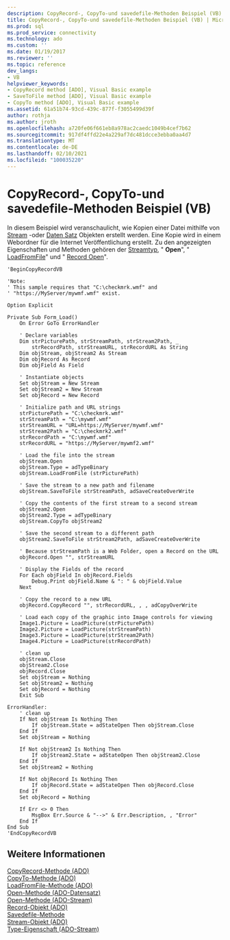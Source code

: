 ```yaml
---
description: CopyRecord-, CopyTo-und savedefile-Methoden Beispiel (VB)
title: CopyRecord-, CopyTo-und savedefile-Methoden Beispiel (VB) | Microsoft-Dokumentation
ms.prod: sql
ms.prod_service: connectivity
ms.technology: ado
ms.custom: ''
ms.date: 01/19/2017
ms.reviewer: ''
ms.topic: reference
dev_langs:
- VB
helpviewer_keywords:
- CopyRecord method [ADO], Visual Basic example
- SaveToFile method [ADO], Visual Basic example
- CopyTo method [ADO], Visual Basic example
ms.assetid: 61a51b74-93cd-439c-877f-f3055499d39f
author: rothja
ms.author: jroth
ms.openlocfilehash: a720fe06f661eb8a978ac2caedc1049b4cef7b62
ms.sourcegitcommit: 917df4ffd22e4a229af7dc481dcce3ebba0aa4d7
ms.translationtype: MT
ms.contentlocale: de-DE
ms.lasthandoff: 02/10/2021
ms.locfileid: "100035220"
---
```

# <a name="copyrecord-copyto-and-savetofile-methods-example-vb"></a>CopyRecord-, CopyTo-und savedefile-Methoden Beispiel (VB)
In diesem Beispiel wird veranschaulicht, wie Kopien einer Datei mithilfe von [Stream](./stream-object-ado.md) -oder [Daten Satz](./record-object-ado.md) Objekten erstellt werden. Eine Kopie wird in einem Webordner für die Internet Veröffentlichung erstellt. Zu den angezeigten Eigenschaften und Methoden gehören der [Streamtyp](./type-property-ado-stream.md), " **Open**", " [LoadFromFile](./loadfromfile-method-ado.md)" und " [Record Open](./open-method-ado-record.md)".  
  
```  
'BeginCopyRecordVB  
  
'Note:  
' This sample requires that "C:\checkmrk.wmf" and  
' "https://MyServer/mywmf.wmf" exist.  
  
Option Explicit  
  
Private Sub Form_Load()  
    On Error GoTo ErrorHandler  
  
    ' Declare variables  
    Dim strPicturePath, strStreamPath, strStream2Path, _  
        strRecordPath, strStreamURL, strRecordURL As String  
    Dim objStream, objStream2 As Stream  
    Dim objRecord As Record  
    Dim objField As Field  
  
    ' Instantiate objects  
    Set objStream = New Stream  
    Set objStream2 = New Stream  
    Set objRecord = New Record  
  
    ' Initialize path and URL strings  
    strPicturePath = "C:\checkmrk.wmf"  
    strStreamPath = "C:\mywmf.wmf"  
    strStreamURL = "URL=https://MyServer/mywmf.wmf"  
    strStream2Path = "C:\checkmrk2.wmf"  
    strRecordPath = "C:\mywmf.wmf"  
    strRecordURL = "https://MyServer/mywmf2.wmf"  
  
    ' Load the file into the stream  
    objStream.Open  
    objStream.Type = adTypeBinary  
    objStream.LoadFromFile (strPicturePath)  
  
    ' Save the stream to a new path and filename  
    objStream.SaveToFile strStreamPath, adSaveCreateOverWrite  
  
    ' Copy the contents of the first stream to a second stream  
    objStream2.Open  
    objStream2.Type = adTypeBinary  
    objStream.CopyTo objStream2  
  
    ' Save the second stream to a different path  
    objStream2.SaveToFile strStream2Path, adSaveCreateOverWrite  
  
    ' Because strStreamPath is a Web Folder, open a Record on the URL  
    objRecord.Open "", strStreamURL  
  
    ' Display the Fields of the record  
    For Each objField In objRecord.Fields  
        Debug.Print objField.Name & ": " & objField.Value  
    Next  
  
    ' Copy the record to a new URL  
    objRecord.CopyRecord "", strRecordURL, , , adCopyOverWrite  
  
    ' Load each copy of the graphic into Image controls for viewing  
    Image1.Picture = LoadPicture(strPicturePath)  
    Image2.Picture = LoadPicture(strStreamPath)  
    Image3.Picture = LoadPicture(strStream2Path)  
    Image4.Picture = LoadPicture(strRecordPath)  
  
    ' clean up  
    objStream.Close  
    objStream2.Close  
    objRecord.Close  
    Set objStream = Nothing  
    Set objStream2 = Nothing  
    Set objRecord = Nothing  
    Exit Sub  
  
ErrorHandler:  
    ' clean up  
    If Not objStream Is Nothing Then  
        If objStream.State = adStateOpen Then objStream.Close  
    End If  
    Set objStream = Nothing  
  
    If Not objStream2 Is Nothing Then  
        If objStream2.State = adStateOpen Then objStream2.Close  
    End If  
    Set objStream2 = Nothing  
  
    If Not objRecord Is Nothing Then  
        If objRecord.State = adStateOpen Then objRecord.Close  
    End If  
    Set objRecord = Nothing  
  
    If Err <> 0 Then  
        MsgBox Err.Source & "-->" & Err.Description, , "Error"  
    End If  
End Sub  
'EndCopyRecordVB  
```  
  
## <a name="see-also"></a>Weitere Informationen  
 [CopyRecord-Methode (ADO)](./copyrecord-method-ado.md)   
 [CopyTo-Methode (ADO)](./copyto-method-ado.md)   
 [LoadFromFile-Methode (ADO)](./loadfromfile-method-ado.md)   
 [Open-Methode (ADO-Datensatz)](./open-method-ado-record.md)   
 [Open-Methode (ADO-Stream)](./open-method-ado-stream.md)   
 [Record-Objekt (ADO)](./record-object-ado.md)   
 [Savedefile-Methode](./savetofile-method.md)   
 [Stream-Objekt (ADO)](./stream-object-ado.md)   
 [Type-Eigenschaft (ADO-Stream)](./type-property-ado-stream.md)
